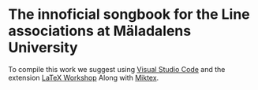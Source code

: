 # The innoficial songbook for the Line associations at Mäladalens University
To compile this work we suggest using [Visual Studio Code](https://code.visualstudio.com/) and the extension [LaTeX Workshop](https://github.com/James-Yu/LaTeX-Workshop) Along with [Miktex](https://miktex.org/download).
